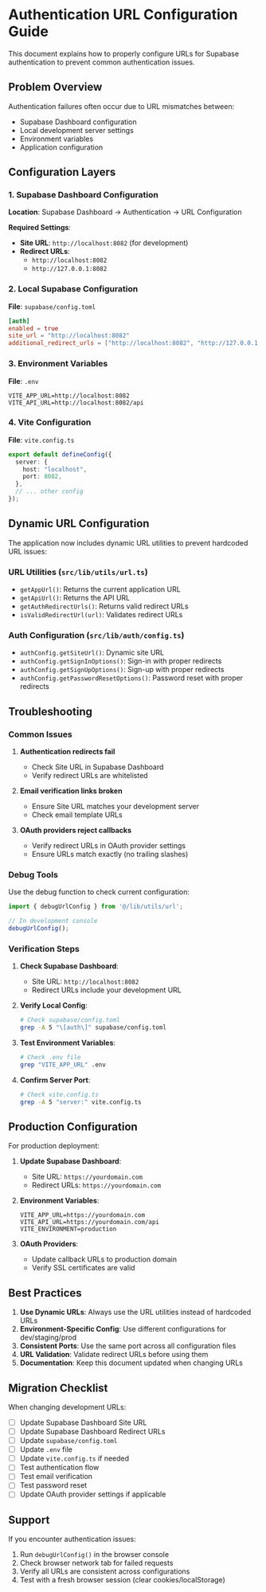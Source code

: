# Authentication URL Configuration Guide

This document explains how to properly configure URLs for Supabase authentication to prevent common authentication issues.

## Problem Overview

Authentication failures often occur due to URL mismatches between:
- Supabase Dashboard configuration
- Local development server settings
- Environment variables
- Application configuration

## Configuration Layers

### 1. Supabase Dashboard Configuration

**Location**: Supabase Dashboard → Authentication → URL Configuration

**Required Settings**:
- **Site URL**: `http://localhost:8082` (for development)
- **Redirect URLs**: 
  - `http://localhost:8082`
  - `http://127.0.0.1:8082`

### 2. Local Supabase Configuration

**File**: `supabase/config.toml`

```toml
[auth]
enabled = true
site_url = "http://localhost:8082"
additional_redirect_urls = ["http://localhost:8082", "http://127.0.0.1:8082"]
```

### 3. Environment Variables

**File**: `.env`

```env
VITE_APP_URL=http://localhost:8082
VITE_API_URL=http://localhost:8082/api
```

### 4. Vite Configuration

**File**: `vite.config.ts`

```typescript
export default defineConfig({
  server: {
    host: "localhost",
    port: 8082,
  },
  // ... other config
});
```

## Dynamic URL Configuration

The application now includes dynamic URL utilities to prevent hardcoded URL issues:

### URL Utilities (`src/lib/utils/url.ts`)

- `getAppUrl()`: Returns the current application URL
- `getApiUrl()`: Returns the API URL
- `getAuthRedirectUrls()`: Returns valid redirect URLs
- `isValidRedirectUrl(url)`: Validates redirect URLs

### Auth Configuration (`src/lib/auth/config.ts`)

- `authConfig.getSiteUrl()`: Dynamic site URL
- `authConfig.getSignInOptions()`: Sign-in with proper redirects
- `authConfig.getSignUpOptions()`: Sign-up with proper redirects
- `authConfig.getPasswordResetOptions()`: Password reset with proper redirects

## Troubleshooting

### Common Issues

1. **Authentication redirects fail**
   - Check Site URL in Supabase Dashboard
   - Verify redirect URLs are whitelisted

2. **Email verification links broken**
   - Ensure Site URL matches your development server
   - Check email template URLs

3. **OAuth providers reject callbacks**
   - Verify redirect URLs in OAuth provider settings
   - Ensure URLs match exactly (no trailing slashes)

### Debug Tools

Use the debug function to check current configuration:

```typescript
import { debugUrlConfig } from '@/lib/utils/url';

// In development console
debugUrlConfig();
```

### Verification Steps

1. **Check Supabase Dashboard**:
   - Site URL: `http://localhost:8082`
   - Redirect URLs include your development URL

2. **Verify Local Config**:
   ```bash
   # Check supabase/config.toml
   grep -A 5 "\[auth\]" supabase/config.toml
   ```

3. **Test Environment Variables**:
   ```bash
   # Check .env file
   grep "VITE_APP_URL" .env
   ```

4. **Confirm Server Port**:
   ```bash
   # Check vite.config.ts
   grep -A 5 "server:" vite.config.ts
   ```

## Production Configuration

For production deployment:

1. **Update Supabase Dashboard**:
   - Site URL: `https://yourdomain.com`
   - Redirect URLs: `https://yourdomain.com`

2. **Environment Variables**:
   ```env
   VITE_APP_URL=https://yourdomain.com
   VITE_API_URL=https://yourdomain.com/api
   VITE_ENVIRONMENT=production
   ```

3. **OAuth Providers**:
   - Update callback URLs to production domain
   - Verify SSL certificates are valid

## Best Practices

1. **Use Dynamic URLs**: Always use the URL utilities instead of hardcoded URLs
2. **Environment-Specific Config**: Use different configurations for dev/staging/prod
3. **Consistent Ports**: Use the same port across all configuration files
4. **URL Validation**: Validate redirect URLs before using them
5. **Documentation**: Keep this document updated when changing URLs

## Migration Checklist

When changing development URLs:

- [ ] Update Supabase Dashboard Site URL
- [ ] Update Supabase Dashboard Redirect URLs
- [ ] Update `supabase/config.toml`
- [ ] Update `.env` file
- [ ] Update `vite.config.ts` if needed
- [ ] Test authentication flow
- [ ] Test email verification
- [ ] Test password reset
- [ ] Update OAuth provider settings if applicable

## Support

If you encounter authentication issues:

1. Run `debugUrlConfig()` in the browser console
2. Check browser network tab for failed requests
3. Verify all URLs are consistent across configurations
4. Test with a fresh browser session (clear cookies/localStorage)
